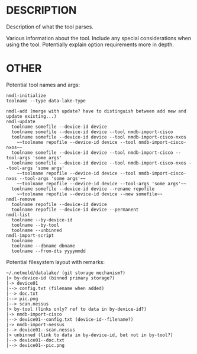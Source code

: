 DESCRIPTION
===========

Description of what the tool parses.

Various information about the tool.  Include any special considerations when
using the tool.  Potentially explain option requirements more in depth.



OTHER
=====
Potential tool names and args:
```
nmdl-initialize
toolname --type data-lake-type

nmdl-add (merge with update? have to distinguish between add new and update existing...)
nmdl-update
  toolname somefile --device-id device
  toolname somefile --device-id device --tool nmdb-import-cisco
  toolname somefile --device-id device --tool nmdb-import-cisco-nxos
    ~~toolname repofile --device-id device --tool nmdb-import-cisco-nxos~~
  toolname somefile --device-id device --tool nmdb-import-cisco --tool-args 'some args'
  toolname somefile --device-id device --tool nmdb-import-cisco-nxos --tool-args 'some args'
    ~~toolname repofile --device-id device --tool nmdb-import-cisco-nxos --tool-args 'some args'~~
    ~~toolname repofile --device-id device --tool-args 'some args'~~
  toolname somefile --device-id device --rename repofile
    ~~toolname repofile --device-id device --new somefile~~
nmdl-remove
  toolname repofile --device-id device
  toolname repofile --device-id device --permanent
nmdl-list
  toolname --by-device-id
  toolname --by-tool
  toolname --unbinned
nmdl-import-script
  toolname
  toolname --dbname dbname
  toolname --from-dts yyyymmdd
```

Potential filesystem layout with remarks:
```
~/.netmeld/datalake/ (git storage mechanism?)
|> by-device-id (binned primary storage?)
|-> device01
|--> config.txt (filename when added)
|--> doc.txt
|--> pic.png
|--> scan.nessus
|> by-tool (links only? ref to data in by-device-id?)
|-> nmdb-import-cisco
|--> device01--config.txt (device-id--filename?)
|-> nmdb-import-nessus
|--> device01--scan.nessus
|> unbinned (link to data in by-device-id, but not in by-tool?)
|--> device01--doc.txt
|--> device01--pic.png
```
